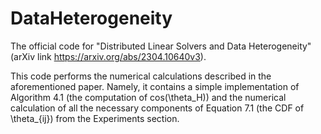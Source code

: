 # DataHeterogeneity
The official code for "Distributed Linear Solvers and Data Heterogeneity" (arXiv link https://arxiv.org/abs/2304.10640v3).

This code performs the numerical calculations described in the aforementioned paper. Namely, it contains a simple implementation of Algorithm 4.1 (the computation of cos(\theta_H)) and the numerical calculation of all the necessary components of Equation 7.1 (the CDF of \theta_{ij}) from the Experiments section.
